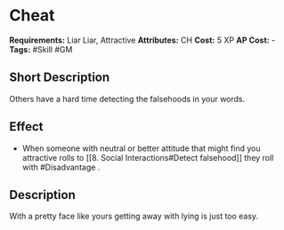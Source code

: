 # Cheat

**Requirements:** Liar Liar, Attractive
**Attributes:** CH
**Cost:** 5 XP
**AP Cost:** -
**Tags:** #Skill #GM

## Short Description
Others have a hard time detecting the falsehoods in your words.

## Effect
- When someone with neutral or better attitude that might find you attractive rolls to [[8. Social Interactions#Detect falsehood]] they roll with #Disadvantage .

## Description
With a pretty face like yours getting away with lying is just too easy.
